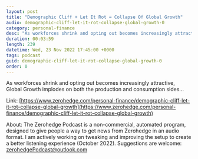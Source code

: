 ```yaml
---
layout: post
title: "Demographic Cliff + Let It Rot = Collapse Of Global Growth"
audio: demographic-cliff-let-it-rot-collapse-global-growth-0
category: personal-finance
desc: "As workforces shrink and opting out becomes increasingly attractive, Global Growth implodes on both the production and consumption sides..."
duration: 00:03:59
length: 239
datetime: Wed, 23 Nov 2022 17:45:00 +0000
tags: podcast
guid: demographic-cliff-let-it-rot-collapse-global-growth-0
order: 0
---
```

As workforces shrink and opting out becomes increasingly attractive, Global Growth implodes on both the production and consumption sides...

Link: [https://www.zerohedge.com/personal-finance/demographic-cliff-let-it-rot-collapse-global-growth](https://www.zerohedge.com/personal-finance/demographic-cliff-let-it-rot-collapse-global-growth)

About: The Zerohedge Podcast is a non-commercial, automated program, designed to give people a way to get news from Zerohedge in an audio format.  I am actively working on tweaking and improving the setup to create a better listening experience (October 2022).  Suggestions are welcome: [zerohedgePodcast@outlook.com](mailto:zerohedgePodcast@outlook.com)